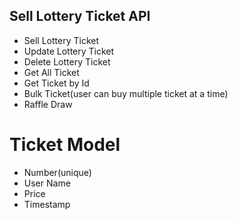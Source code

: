 ## Sell Lottery Ticket API ##

- Sell Lottery Ticket
- Update Lottery Ticket
- Delete Lottery Ticket
- Get All Ticket
- Get Ticket by Id
- Bulk Ticket(user can buy multiple ticket at a time)
- Raffle Draw


# Ticket Model #
 - Number(unique)
 - User Name
 - Price
 - Timestamp
 
 